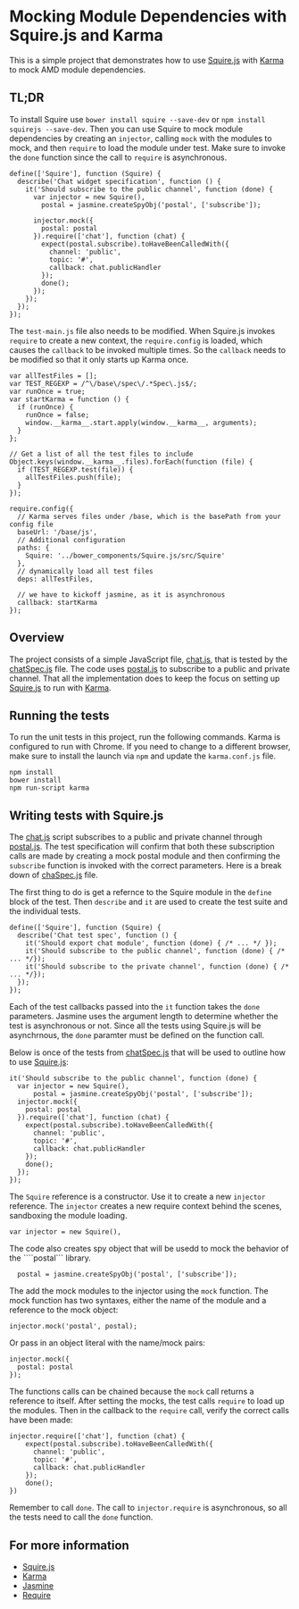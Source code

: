 Mocking Module Dependencies with Squire.js and Karma
==========================
This is a simple project that demonstrates how to use [Squire.js](https://github.com/iammerrick/Squire.js/) with 
[Karma](http://karma-runner.github.io/) to mock AMD module dependencies.

TL;DR
-----
To install Squire use ```bower install squire --save-dev``` or ```npm install squirejs --save-dev```.  Then you can use
Squire to mock module dependencies by creating an ```injector```, calling ```mock``` with the modules to mock, and then 
```require``` to load the module under test.  Make sure to invoke the ```done``` function since the call to ```require```
is asynchronous.
```
define(['Squire'], function (Squire) {
  describe('Chat widget specification', function () {
    it('Should subscribe to the public channel', function (done) {
      var injector = new Squire(),
        postal = jasmine.createSpyObj('postal', ['subscribe']);

      injector.mock({
        postal: postal
      }).require(['chat'], function (chat) {
        expect(postal.subscribe).toHaveBeenCalledWith({
          channel: 'public',
          topic: '#',
          callback: chat.publicHandler
        });
        done();
      });
    });
  });
});
```
The ```test-main.js``` file also needs to be modified.  When Squire.js invokes ```require``` to create a new context, the
```require.config``` is loaded, which causes the ```callback``` to be invoked multiple times.  So the ```callback```
needs to be modified so that it only starts up Karma once.
```
var allTestFiles = [];
var TEST_REGEXP = /^\/base\/spec\/.*Spec\.js$/;
var runOnce = true;
var startKarma = function () {
  if (runOnce) {
    runOnce = false;
    window.__karma__.start.apply(window.__karma__, arguments);
  }
};

// Get a list of all the test files to include
Object.keys(window.__karma__.files).forEach(function (file) {
  if (TEST_REGEXP.test(file)) {
    allTestFiles.push(file);
  }
});

require.config({
  // Karma serves files under /base, which is the basePath from your config file
  baseUrl: '/base/js',
  // Additional configuration
  paths: {
    Squire: '../bower_components/Squire.js/src/Squire'
  },
  // dynamically load all test files
  deps: allTestFiles,

  // we have to kickoff jasmine, as it is asynchronous
  callback: startKarma
});
```
Overview
--------
The project consists of a simple JavaScript file, [chat.js](src/chat.js), that is tested by the [chatSpec.js](spec/chatSpec.js) file.  The code
uses [postal.js](https://github.com/postaljs/postal.js) to subscribe to a public and private channel.  That all the implementation does to 
 keep the focus on setting up [Squire.js](https://github.com/iammerrick/Squire.js/) to run with [Karma](http://karma-runner.github.io).  

Running the tests
----------------
To run the unit tests in this project, run the following commands. Karma is configured to run with Chrome.  If you need to change to a different
browser, make sure to install the launch via ```npm``` and update the ```karma.conf.js``` file.
```
npm install
bower install
npm run-script karma
```

Writing tests with Squire.js
----------------------------
The [chat.js](js/chat.js) script subscribes to a public and private channel through [postal.js](https://github.com/postaljs/postal.js). 
The test specification will confirm that both these subscription calls are made by creating a mock postal module and then confirming
the ```subscribe``` function is invoked with the correct parameters.  Here is a break down of [chaSpec.js](spec/chatSpec.js) file.

The first thing to do is get a refernce to the Squire module in the ```define``` block of the test.  Then ```describe``` and ```it``` 
are used to create the test suite and the individual tests.  
```
define(['Squire'], function (Squire) { 
  describe('Chat test spec', function () {
    it('Should export chat module', function (done) { /* ... */ });
    it('Should subscribe to the public channel', function (done) { /* ... */});
    it('Should subscribe to the private channel', function (done) { /* ... */});
  });
});
```
Each of the test callbacks passed into the ```it``` function takes the ```done``` parameters.  Jasmine uses the argument length to 
determine whether the test is asynchronous or not.  Since all the tests using Squire.js will be asynchrnous, the ```done``` paramter 
must be defined on the function call.

Below is once of the tests from [chatSpec.js](spec/chatSpec.js) that will be used to outline how to use [Squire.js](https://github.com/iammerrick/Squire.js/):
```
it('Should subscribe to the public channel', function (done) {
  var injector = new Squire(),
      postal = jasmine.createSpyObj('postal', ['subscribe']);
  injector.mock({
    postal: postal
  }).require(['chat'], function (chat) {
    expect(postal.subscribe).toHaveBeenCalledWith({
      channel: 'public',
      topic: '#',
      callback: chat.publicHandler
    });
    done();
  });
});
```
The ```Squire``` reference is a constructor.  Use it to create a new ```injector``` reference.  The ```injector``` 
creates a new require context behind the scenes, sandboxing the module loading.
```
var injector = new Squire(),
```
The code also creates spy object that will be usedd to mock the behavior of the ````postal``` library.
```
  postal = jasmine.createSpyObj('postal', ['subscribe']);
```
The add the mock modules to the injector using the ```mock``` function.  The mock function has two syntaxes, either
the name of the module and a reference to the mock object:
```
injector.mock('postal', postal);
```
Or pass in an object literal with the name/mock pairs:
```
injector.mock({
  postal: postal
});
```
The functions calls can be chained because the ```mock``` call returns a reference to itself.  After setting the mocks, the test calls
 ```require``` to load up the modules.  Then in the callback to the ```require``` call, verify the correct calls have been made:
```
injector.require(['chat'], function (chat) { 
    expect(postal.subscribe).toHaveBeenCalledWith({
      channel: 'public',
      topic: '#',
      callback: chat.publicHandler
    });
    done();
})
```
Remember to call ```done```.  The call to ```injector.require``` is asynchronous, so all the tests need to call the 
```done``` function.

For more information
--------------------
* [Squire.js](https://github.com/iammerrick/Squire.js/)
* [Karma](http://karma-runner.github.io)
* [Jasmine](http://jasmine.github.io)
* [Require](http://www.requirejs.org)
